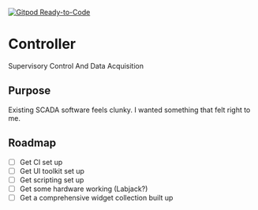 [![Gitpod Ready-to-Code](https://img.shields.io/badge/Gitpod-Ready--to--Code-blue?logo=gitpod)](https://gitpod.io/#https://github.com/hinsley/Controller) 

# Controller
Supervisory Control And Data Acquisition

## Purpose
Existing SCADA software feels clunky. I wanted something that felt right to me.

## Roadmap
- [ ] Get CI set up
- [ ] Get UI toolkit set up
- [ ] Get scripting set up
- [ ] Get some hardware working (Labjack?)
- [ ] Get a comprehensive widget collection built up